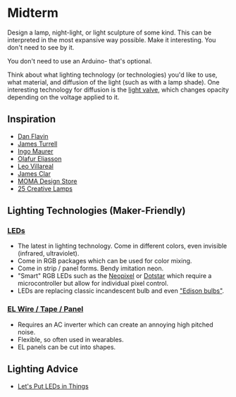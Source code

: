 # Midterm

Design a lamp, night-light, or light sculpture of some kind. This can be interpreted in the most expansive way possible. Make it interesting. You don't need to see by it. 

You don't need to use an Arduino- that's optional. 

Think about what lighting technology (or technologies) you'd like to use, what material, and diffusion of the light (such as with a lamp shade). One interesting technology for diffusion is the [light valve](https://www.adafruit.com/product/3330), which changes opacity depending on the voltage applied to it.


## Inspiration

* [Dan Flavin](https://www.google.com/search?q=dan+flavin)
* [James Turrell](http://jamesturrell.com/)
* [Ingo Maurer](https://www.ingo-maurer.com/en/products)
* [Olafur Eliasson](https://olafureliasson.net/archive/artwork)
* [Leo Villareal](http://villareal.net/)
* [James Clar](https://www.jamesclar.com/works/)
* [MOMA Design Store](https://store.moma.org/home/lighting)
* [25 Creative Lamps](https://www.boredpanda.com/creative-lamps-chandeliers/)

## Lighting Technologies (Maker-Friendly)

### [LEDs](https://www.adafruit.com/category/37)

* The latest in lighting technology. Come in different colors, even invisible (infrared, ultraviolet).
* Come in RGB packages which can be used for color mixing.
* Come in strip / panel forms. Bendy imitation neon.
* "Smart" RGB LEDs such as the [Neopixel](https://learn.adafruit.com/adafruit-neopixel-uberguide) or [Dotstar](https://learn.adafruit.com/adafruit-dotstar-leds) which require a microcontroller but allow for individual pixel control.
* LEDs are replacing classic incandescent bulb and even ["Edison bulbs"](https://www.amazon.com/LED-Bulbs-Antique-Replica-Style-Light/s?ie=UTF8&page=1&rh=n%3A2314207011%2Cp_n_feature_three_browse-bin%3A4906234011). 

### [EL Wire / Tape / Panel](https://www.adafruit.com/category/50)

* Requires an AC inverter which can create an annoying high pitched noise.
* Flexible, so often used in wearables.
* EL panels can be cut into shapes.


## Lighting Advice

* [Let's Put LEDs in Things](https://learn.adafruit.com/lets-put-leds-in-things)


